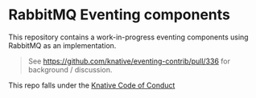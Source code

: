 # RabbitMQ Eventing components

This repository contains a work-in-progress eventing components using RabbitMQ
as an implementation.

> See <https://github.com/knative/eventing-contrib/pull/336> for background /
> discussion. 

This repo falls under the [Knative Code of Conduct](https://github.com/knative/community/blob/master/CODE-OF-CONDUCT.md) 

